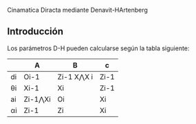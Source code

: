 Cinamatica Diracta mediante Denavit-HArtenberg

## Introducción

Los parámetros D-H pueden calcularse según la tabla siguiente:

|    | A       | B            | c          | 
|-----|-------  |-------------|------------|
| di  | Oi-1    | Zi-1 X⋀X i  |Zi-1        |
| θi  | Xi-1    | Xi          | Zi-1      |
| ai  | Zi-1⋀Xi | Oi          | Xi        |
| αi  | Zi-1    | Zi          |Xi    |

